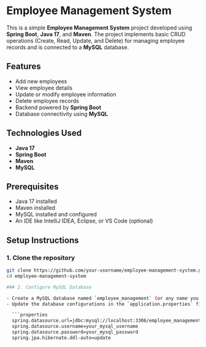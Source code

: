 # Employee Management System

This is a simple **Employee Management System** project developed using **Spring Boot**, **Java 17**, and **Maven**. The project implements basic CRUD operations (Create, Read, Update, and Delete) for managing employee records and is connected to a **MySQL** database.

## Features

- Add new employees
- View employee details
- Update or modify employee information
- Delete employee records
- Backend powered by **Spring Boot**
- Database connectivity using **MySQL**

## Technologies Used

- **Java 17**
- **Spring Boot**
- **Maven**
- **MySQL**

## Prerequisites

- Java 17 installed
- Maven installed
- MySQL installed and configured
- An IDE like IntelliJ IDEA, Eclipse, or VS Code (optional)

## Setup Instructions

### 1. Clone the repository
```bash
git clone https://github.com/your-username/employee-management-system.git
cd employee-management-system

### 2. Configure MySQL Database

- Create a MySQL database named `employee_management` (or any name you prefer).
- Update the database configurations in the `application.properties` file:

  ```properties
  spring.datasource.url=jdbc:mysql://localhost:3306/employee_management
  spring.datasource.username=your_mysql_username
  spring.datasource.password=your_mysql_password
  spring.jpa.hibernate.ddl-auto=update
